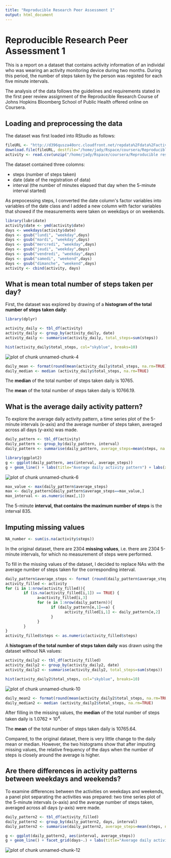 ```yaml
---
title: "Reproducible Research Peer Assessment 1"
output: html_document
---
```

Reproducible Research Peer Assessment 1
===========================

This is a report on a dataset that contains activity information of an individal who was wearing an activity monitoring device during two months. During this period, the number of steps taken by the person was registed for each five minute intervals. 

The analysis of the data follows the guidelines and requirements stated in the first peer review assignment of the Reproducible Research Course of Johns Hopkins Bloomberg School of Public Health offered online on Coursera. 

Loading and preprocessing the data
------------------

The dataset was first loaded into RStudio as follows:


```r
fileURL <- "http://d396qusza40orc.cloudfront.net/repdata%2Fdata%2Factivity.zip"
download.file(fileURL, destfile="/home/jady/Rspace/coursera/Reproducible research/activity.zip")
activity <- read.csv(unzip("/home/jady/Rspace/coursera/Reproducible research/activity.zip"),  header=TRUE)
```

The dataset contained three colomns:
* steps (number of steps taken)
* date (date of the registration of data)
* interval (the number of minutes elapsed that day when the 5-minute interval started)

As prepocessing steps, I converted the date column's factor variables into variables of the date class and I added a new column with factor variables that showed if the measurements were taken on weekdays or on weekends.



```r
library(lubridate)
activity$date <- ymd(activity$date)
days <- weekdays(activity$date)
days <- gsub("lundi", "weekday",days)
days <- gsub("mardi", "weekday",days)
days <- gsub("mercredi", "weekday",days)
days <- gsub("jeudi", "weekday",days)
days <- gsub("vendredi", "weekday",days)
days <- gsub("samedi", "weekend",days)
days <- gsub("dimanche", "weekend",days)
activity <- cbind(activity, days)
```
What is mean total number of steps taken per day?
-------------------

First, the dataset was explored by drawing of a **histogram of the total number of steps taken daily**:


```r
library(dplyr)
```

```r
activity_daily <- tbl_df(activity)
activity_daily <- group_by(activity_daily, date) 
activity_daily <- summarise(activity_daily, total_steps=sum(steps))

hist(activity_daily$total_steps, col="skyblue", breaks=10)
```

![plot of chunk unnamed-chunk-4](figure/unnamed-chunk-4-1.png) 

```r
daily_mean <- format(round(mean(activity_daily$total_steps, na.rm=TRUE), 7))
daily_median <- median (activity_daily$total_steps, na.rm=TRUE)
```

The **median** of the total number of steps taken daily is 10765. 

The **mean** of the total number of steps taken daily is 10766.19.

What is the average daily activity pattern?
---------------

To explore the average daily activity pattern, a time series plot of the 5-minute intervals (x-axis) and the average number of steps taken, averaged across all days (y-axis) was made.


```r
daily_pattern <- tbl_df(activity)
daily_pattern <- group_by(daily_pattern, interval)
daily_pattern <- summarise(daily_pattern, average_steps=mean(steps, na.rm=TRUE))

library(ggplot2)
g <- ggplot(daily_pattern, aes(interval, average_steps))
g + geom_line() + labs(title="Average daily activity pattern") + labs(x="intervals") + labs(y= "average number of steps")
```

![plot of chunk unnamed-chunk-6](figure/unnamed-chunk-6-1.png) 

```r
max_value <- max(daily_pattern$average_steps)
max <- daily_pattern[daily_pattern$average_steps==max_value,]
max_interval <- as.numeric(max[,1])
```

The 5-minute **interval, that contains the maximum number of steps** is the interval 835.

Imputing missing values
-----------------


```r
NA_number <- sum(is.na(activity$steps))
```

In the original dataset, there are 2304 **missing values**, i.e. there are 2304 5-minute intervals, for which no measurement of steps were performed. 

To fill in the missing values of the dataset, I decided to replace NAs with the average number of steps taken for the corresponding interval. 


```r
daily_pattern$average_steps <- format (round(daily_pattern$average_steps, 0))
activity_filled <- activity
for (i in 1:nrow(activity_filled)){
        if (is.na(activity_filled[i,1]) == TRUE) {
              a=activity_filled[i,3] 
              for (e in 1:nrow(daily_pattern)){
                    if (daily_pattern[e,1]==a) {
                          activity_filled[i,1] <- daily_pattern[e,2]
                    }
              }  
        }    
}
activity_filled$steps <- as.numeric(activity_filled$steps)
```

A **histogram of the total number of steps taken daily** was drawn using the dataset without NA values:


```r
activity_daily2 <- tbl_df(activity_filled)
activity_daily2 <- group_by(activity_daily2, date) 
activity_daily2 <- summarise(activity_daily2, total_steps=sum(steps))

hist(activity_daily2$total_steps, col="skyblue", breaks=10)
```

![plot of chunk unnamed-chunk-10](figure/unnamed-chunk-10-1.png) 

```r
daily_mean2 <- format(round(mean(activity_daily2$total_steps, na.rm=TRUE), 7))
daily_median2 <- median (activity_daily2$total_steps, na.rm=TRUE)
```

After filling in the missing values, the **median** of the total number of steps taken daily is 1.0762 &times; 10<sup>4</sup>. 

The **mean** of the total number of steps taken daily is 10765.64.

Compared, to the original dataset, there is very little change to the daily mean or median. However, the two histograms show that after imputing missing values, the relative frequency of the days when the number of steps is closely around the average is higher.

Are there differences in activity patterns between weekdays and weekends?
------------------

To examine differences between the activities on weekdays and weekends, a panel plot separating the activities was prepared: two time series plot of the 5-minute intervals (x-axis) and the average number of steps taken, averaged across all days (y-axis) were made.


```r
daily_pattern2 <- tbl_df(activity_filled)
daily_pattern2 <- group_by(daily_pattern2, days, interval)
daily_pattern2 <- summarise(daily_pattern2, average_steps=mean(steps, na.rm=TRUE))

g <- ggplot(daily_pattern2, aes(interval, average_steps))
g + geom_line() + facet_grid(days~.) + labs(title="Average daily activity pattern") + labs(x="intervals") + labs(y= "average number of steps")
```

![plot of chunk unnamed-chunk-12](figure/unnamed-chunk-12-1.png) 
